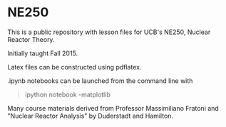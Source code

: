 NE250
=====

This is a public repository with lesson files for UCB's NE250, Nuclear Reactor Theory.

Initially taught Fall 2015.

Latex files can be constructed using pdflatex.

.ipynb notebooks can be launched from the command line with
> ipython notebook -matplotlib

Many course materials derived from Professor Massimiliano Fratoni and "Nuclear Reactor Analysis" by Duderstadt and Hamilton.
